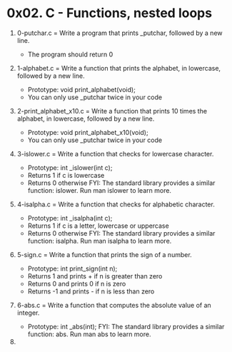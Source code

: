 # 0x02. C - Functions, nested loops

1. 0-putchar.c = Write a program that prints _putchar, followed by a new line.

	* The program should return 0
2. 1-alphabet.c = Write a function that prints the alphabet, in lowercase, followed by a new line.

	* Prototype: void print_alphabet(void);
	* You can only use _putchar twice in your code
3. 2-print_alphabet_x10.c = Write a function that prints 10 times the alphabet, in lowercase, followed by a new line.

	* Prototype: void print_alphabet_x10(void);
	* You can only use _putchar twice in your code 
4. 3-islower.c = Write a function that checks for lowercase character.

	* Prototype: int _islower(int c);
	* Returns 1 if c is lowercase
	* Returns 0 otherwise
FYI: The standard library provides a similar function: islower. Run man islower to learn more. 
5. 4-isalpha.c = Write a function that checks for alphabetic character.

	* Prototype: int _isalpha(int c);
	* Returns 1 if c is a letter, lowercase or uppercase
	* Returns 0 otherwise
FYI: The standard library provides a similar function: isalpha. Run man isalpha to learn more. 
6. 5-sign.c = Write a function that prints the sign of a number.

	* Prototype: int print_sign(int n);
	* Returns 1 and prints + if n is greater than zero
	* Returns 0 and prints 0 if n is zero
	* Returns -1 and prints - if n is less than zero 
7. 6-abs.c = Write a function that computes the absolute value of an integer.

	* Prototype: int _abs(int);
FYI: The standard library provides a similar function: abs. Run man abs to learn more. 
8. 
